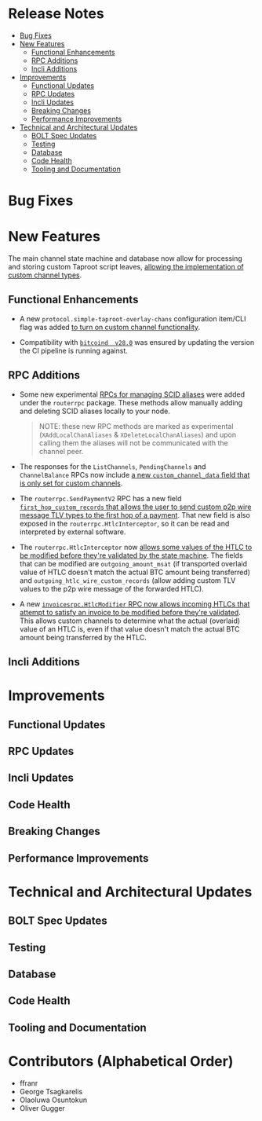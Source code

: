 # Release Notes
- [Bug Fixes](#bug-fixes)
- [New Features](#new-features)
    - [Functional Enhancements](#functional-enhancements)
    - [RPC Additions](#rpc-additions)
    - [lncli Additions](#lncli-additions)
- [Improvements](#improvements)
    - [Functional Updates](#functional-updates)
    - [RPC Updates](#rpc-updates)
    - [lncli Updates](#lncli-updates)
    - [Breaking Changes](#breaking-changes)
    - [Performance Improvements](#performance-improvements)
- [Technical and Architectural Updates](#technical-and-architectural-updates)
    - [BOLT Spec Updates](#bolt-spec-updates)
    - [Testing](#testing)
    - [Database](#database)
    - [Code Health](#code-health)
    - [Tooling and Documentation](#tooling-and-documentation)

# Bug Fixes
# New Features

The main channel state machine and database now allow for processing and storing
custom Taproot script leaves, [allowing the implementation of custom channel
types](https://github.com/vanditshah99/lnd/pull/8960).

## Functional Enhancements

* A new `protocol.simple-taproot-overlay-chans` configuration item/CLI flag was
  added [to turn on custom channel
  functionality](https://github.com/vanditshah99/lnd/pull/8960).

* Compatibility with [`bitcoind 
  v28.0`](https://github.com/vanditshah99/lnd/pull/9059) was ensured by
  updating the version the CI pipeline is running against.

## RPC Additions

* Some new experimental [RPCs for managing SCID
  aliases](https://github.com/vanditshah99/lnd/pull/8960) were added under
  the `routerrpc` package. These methods allow manually adding and deleting SCID
  aliases locally to your node.
  > NOTE: these new RPC methods are marked as experimental
  (`XAddLocalChanAliases` & `XDeleteLocalChanAliases`) and upon calling
  them the aliases will not be communicated with the channel peer.

* The responses for the `ListChannels`, `PendingChannels` and `ChannelBalance`
  RPCs now include [a new `custom_channel_data` field that is only set for 
  custom channels](https://github.com/vanditshah99/lnd/pull/8960).

* The `routerrpc.SendPaymentV2` RPC has a new field [`first_hop_custom_records`
  that allows the user to send custom p2p wire message TLV types to the first
  hop of a payment](https://github.com/vanditshah99/lnd/pull/8960).
  That new field is also exposed in the `routerrpc.HtlcInterceptor`, so it can
  be read and interpreted by external software.

* The `routerrpc.HtlcInterceptor` now [allows some values of the HTLC to be
  modified before they're validated by the state
  machine](https://github.com/vanditshah99/lnd/pull/8960). The fields that
  can be modified are `outgoing_amount_msat` (if transported overlaid value of
  HTLC doesn't match the actual BTC amount being transferred) and
  `outgoing_htlc_wire_custom_records` (allow adding custom TLV values to the
  p2p wire message of the forwarded HTLC).

* A new [`invoicesrpc.HtlcModifier` RPC now allows incoming HTLCs that attempt
  to satisfy an invoice to be modified before they're
  validated](https://github.com/vanditshah99/lnd/pull/8960). This allows
  custom channels to determine what the actual (overlaid) value of an HTLC is,
  even if that value doesn't match the actual BTC amount being transferred by
  the HTLC.

## lncli Additions

# Improvements
## Functional Updates
## RPC Updates

## lncli Updates


## Code Health
## Breaking Changes
## Performance Improvements

# Technical and Architectural Updates
## BOLT Spec Updates

## Testing
## Database
## Code Health
## Tooling and Documentation

# Contributors (Alphabetical Order)

* ffranr
* George Tsagkarelis
* Olaoluwa Osuntokun
* Oliver Gugger

